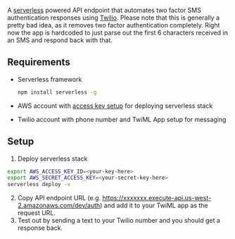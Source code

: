A [serverless](https://serverless.com/) powered API endpoint that automates two factor SMS authentication responses using [Twilio](https://www.twilio.com). Please note that this is generally a pretty bad idea, as it removes two factor authentication completely. Right now the app is hardcoded to just parse out the first 6 characters received in an SMS and respond back with that.

## Requirements
* Serverless framework

  ```sh
  npm install serverless -g
  ```
* AWS account with [access key setup](https://serverless.com/framework/docs/providers/aws/guide/credentials/) for deploying serverless stack
* Twilio account with phone number and TwiML App setup for messaging

## Setup
1. Deploy serverless stack

  ```sh
  export AWS_ACCESS_KEY_ID=<your-key-here>
  export AWS_SECRET_ACCESS_KEY=<your-secret-key-here>
  serverless deploy -v
  ```
2. Copy API endpoint URL (e.g. https://xxxxxxx.execute-api.us-west-2.amazonaws.com/dev/auth) and add it to your TwiML app as the request URL.
3. Test out by sending a text to your Twilio number and you should get a response back.
